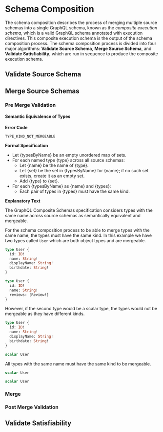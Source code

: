 # Schema Composition

The schema composition describes the process of merging multiple source schemas
into a single GraphQL schema, known as the _composite execution schema_, which
is a valid GraphQL schema annotated with execution directives. This composite
execution schema is the output of the schema composition process. The schema
composition process is divided into four major algorithms: **Validate Source
Schema**, **Merge Source Schema**, and **Validate Satisfiability**, which are
run in sequence to produce the composite execution schema.

## Validate Source Schema

## Merge Source Schemas

### Pre Merge Validation

#### Semantic Equivalence of Types

**Error Code**

`TYPE_KIND_NOT_MERGEABLE`

**Formal Specification**

- Let {typesByName} be an empty unordered map of sets.
- For each named type {type} across all source schemas:
  - Let {name} be the name of {type}.
  - Let {set} be the set in {typesByName} for {name}; if no such set exists,
    create it as an empty set.
  - Add {type} to {set}.
- For each {typesByName} as {name} and {types}:
  - Each pair of types in {types} must have the same kind.

**Explanatory Text**

The GraphQL Composite Schemas specification considers types with the same name
across source schemas as semantically equivalent and mergeable.

For the schema composition process to be able to merge types with the
same name, the types must have the same kind. In this example we have two types
called `User` which are both object types and are mergeable.

```graphql example
type User {
  id: ID!
  name: String!
  displayName: String!
  birthdate: String!
}

type User {
  id: ID!
  name: String!
  reviews: [Review!]
}
```

However, if the second type would be a scalar type, the types would not be
mergeable as they have different kinds.

```graphql counter-example
type User {
  id: ID!
  name: String!
  displayName: String!
  birthdate: String!
}

scalar User
```

All types with the same name must have the same kind to be mergeable.

```graphql example
scalar User

scalar User
```

### Merge

### Post Merge Validation

## Validate Satisfiability
